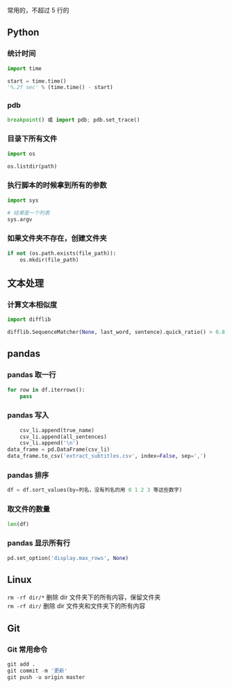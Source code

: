 
常用的，不超过 5 行的  

## Python 

### 统计时间  

```python 
import time 

start = time.time()    
'%.2f sec' % (time.time() - start)
```


### pdb  

```python 
breakpoint() 或 import pdb; pdb.set_trace()
```

### 目录下所有文件  

```python 
import os 

os.listdir(path)
```

### 执行脚本的时候拿到所有的参数  

```python 
import sys 

# 结果是一个列表  
sys.argv
```


### 如果文件夹不存在，创建文件夹  

```python 
if not (os.path.exists(file_path)):
    os.mkdir(file_path)
```


## 文本处理  

### 计算文本相似度  

```python 
import difflib 

difflib.SequenceMatcher(None, last_word, sentence).quick_ratio() > 0.8
```



## pandas 

### pandas 取一行  

```python
for row in df.iterrows():
    pass 
```


### pandas 写入  

```python
    csv_li.append(true_name) 
    csv_li.append(all_sentences)
    csv_li.append('\n')
data_frame = pd.DataFrame(csv_li) 
data_frame.to_csv('extract_subtitles.csv', index=False, sep=',')
```


### pandas 排序  

```python 
df = df.sort_values(by=列名，没有列名的用 0 1 2 3 等这些数字)
```

### 取文件的数量  

```python 
len(df)
```


### pandas 显示所有行  

```python 
pd.set_option('display.max_rows', None)  
```



## Linux 

`rm -rf dir/*` 删除 dir 文件夹下的所有内容，保留文件夹  
`rm -rf dir/` 删除 dir 文件夹和文件夹下的所有内容  


## Git 

### Git 常用命令  

```python 
git add .  
git commit -m '更新' 
git push -u origin master 
```




